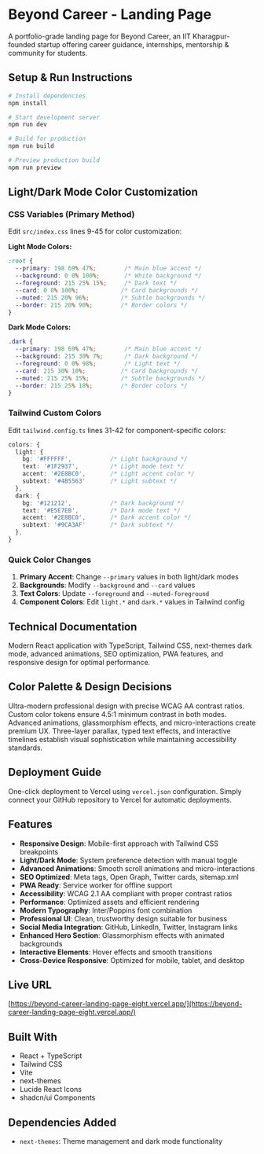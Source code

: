 
# Beyond Career - Landing Page

A portfolio-grade landing page for Beyond Career, an IIT Kharagpur-founded startup offering career guidance, internships, mentorship & community for students.

## Setup & Run Instructions

```bash
# Install dependencies
npm install

# Start development server
npm run dev

# Build for production
npm run build

# Preview production build
npm run preview
```

## Light/Dark Mode Color Customization

### CSS Variables (Primary Method)
Edit `src/index.css` lines 9-45 for color customization:

**Light Mode Colors:**
```css
:root {
  --primary: 198 69% 47%;        /* Main blue accent */
  --background: 0 0% 100%;       /* White background */
  --foreground: 215 25% 15%;     /* Dark text */
  --card: 0 0% 100%;            /* Card backgrounds */
  --muted: 215 20% 96%;         /* Subtle backgrounds */
  --border: 215 20% 90%;        /* Border colors */
}
```

**Dark Mode Colors:**
```css
.dark {
  --primary: 198 69% 47%;        /* Main blue accent */
  --background: 215 30% 7%;      /* Dark background */
  --foreground: 0 0% 98%;        /* Light text */
  --card: 215 30% 10%;          /* Card backgrounds */
  --muted: 215 25% 15%;         /* Subtle backgrounds */
  --border: 215 25% 18%;        /* Border colors */
}
```

### Tailwind Custom Colors
Edit `tailwind.config.ts` lines 31-42 for component-specific colors:

```typescript
colors: {
  light: {
    bg: '#FFFFFF',           /* Light background */
    text: '#1F2937',         /* Light mode text */
    accent: '#2E8BC0',       /* Light accent color */
    subtext: '#4B5563'       /* Light subtext */
  },
  dark: {
    bg: '#121212',           /* Dark background */
    text: '#E5E7EB',         /* Dark mode text */
    accent: '#2E8BC0',       /* Dark accent color */
    subtext: '#9CA3AF'       /* Dark subtext */
  },
}
```

### Quick Color Changes
1. **Primary Accent**: Change `--primary` values in both light/dark modes
2. **Backgrounds**: Modify `--background` and `--card` values
3. **Text Colors**: Update `--foreground` and `--muted-foreground`
4. **Component Colors**: Edit `light.*` and `dark.*` values in Tailwind config

## Technical Documentation

Modern React application with TypeScript, Tailwind CSS, next-themes dark mode, advanced animations, SEO optimization, PWA features, and responsive design for optimal performance.

## Color Palette & Design Decisions

Ultra-modern professional design with precise WCAG AA contrast ratios. Custom color tokens ensure 4.5:1 minimum contrast in both modes. Advanced animations, glassmorphism effects, and micro-interactions create premium UX. Three-layer parallax, typed text effects, and interactive timelines establish visual sophistication while maintaining accessibility standards.

## Deployment Guide

One-click deployment to Vercel using `vercel.json` configuration. Simply connect your GitHub repository to Vercel for automatic deployments.

## Features

- **Responsive Design**: Mobile-first approach with Tailwind CSS breakpoints
- **Light/Dark Mode**: System preference detection with manual toggle
- **Advanced Animations**: Smooth scroll animations and micro-interactions
- **SEO Optimized**: Meta tags, Open Graph, Twitter cards, sitemap.xml
- **PWA Ready**: Service worker for offline support
- **Accessibility**: WCAG 2.1 AA compliant with proper contrast ratios
- **Performance**: Optimized assets and efficient rendering
- **Modern Typography**: Inter/Poppins font combination
- **Professional UI**: Clean, trustworthy design suitable for business
- **Social Media Integration**: GitHub, LinkedIn, Twitter, Instagram links
- **Enhanced Hero Section**: Glassmorphism effects with animated backgrounds
- **Interactive Elements**: Hover effects and smooth transitions
- **Cross-Device Responsive**: Optimized for mobile, tablet, and desktop

## Live URL

[https://beyond-career-landing-page-eight.vercel.app/](https://beyond-career-landing-page-eight.vercel.app/)

## Built With

- React + TypeScript
- Tailwind CSS
- Vite
- next-themes
- Lucide React Icons
- shadcn/ui Components

## Dependencies Added

- `next-themes`: Theme management and dark mode functionality
